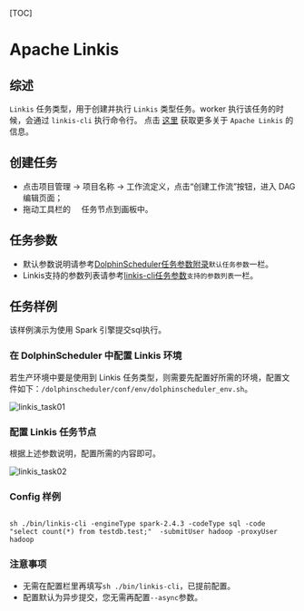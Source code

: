 [TOC]

# Apache Linkis

## 综述

`Linkis` 任务类型，用于创建并执行 `Linkis` 类型任务。worker 执行该任务的时候，会通过 `linkis-cli` 执行命令行。
点击 [这里](https://linkis.apache.org/) 获取更多关于 `Apache Linkis` 的信息。

## 创建任务

- 点击项目管理 -> 项目名称 -> 工作流定义，点击“创建工作流”按钮，进入 DAG 编辑页面；
- 拖动工具栏的<img src="https://dolphinscheduler.apache.org/img/tasks/icons/linkis.png" width="15"/> 任务节点到画板中。

## 任务参数

[//]: # (TODO: use the commented anchor below once our website template supports this syntax)
[//]: # (- 默认参数说明请参考[DolphinScheduler任务参数附录]&#40;appendix.md#默认任务参数&#41;`默认任务参数`一栏。)

- 默认参数说明请参考[DolphinScheduler任务参数附录]($Task-Appendix)`默认任务参数`一栏。
- Linkis支持的参数列表请参考[linkis-cli任务参数](https://linkis.apache.org/zh-CN/docs/latest/user-guide/linkiscli-manual)`支持的参数列表`一栏。

## 任务样例

该样例演示为使用 Spark 引擎提交sql执行。

### 在 DolphinScheduler 中配置 Linkis 环境

若生产环境中要是使用到 Linkis 任务类型，则需要先配置好所需的环境，配置文件如下：`/dolphinscheduler/conf/env/dolphinscheduler_env.sh`。

![linkis_task01](https://dolphinscheduler.apache.org/img/tasks/demo/linkis_task01.png)

### 配置 Linkis 任务节点

根据上述参数说明，配置所需的内容即可。

![linkis_task02](https://dolphinscheduler.apache.org/img/tasks/demo/linkis_task02.png)

### Config 样例

```

sh ./bin/linkis-cli -engineType spark-2.4.3 -codeType sql -code "select count(*) from testdb.test;"  -submitUser hadoop -proxyUser hadoop 

```

### 注意事项

- 无需在配置栏里再填写`sh ./bin/linkis-cli`，已提前配置。
- 配置默认为异步提交，您无需再配置`--async`参数。

